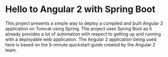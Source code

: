 # Hello to Angular 2 with Spring Boot 
This project presents a simple way to deploy a compiled and built Angular 2 application on Tomcat using Spring. 
The project uses Spring Boot as it already provides a lot of automation with respect to getting up and running with a deployable 
web application.
The Angular 2 application being used here is based on the 5-minute quickstart guide created by the Angular 2 team.
